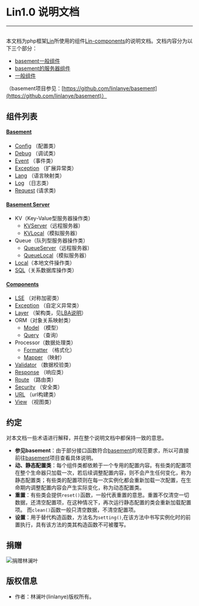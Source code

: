 # Lin1.0 说明文档
---

## 

本文档为php框架[Lin](https://github.com/linlanye/lin)所使用的组件[Lin-components](https://github.com/linlanye/lin-components)的说明文档。文档内容分为以下三个部分：

* [basement一般组件](basement/README.md)
* [basement的服务器组件](basement_server/README.md)
* [一般组件](components/README.md)

（basement项目参见：[https://github.com/linlanye/basement](https://github.com/linlanye/basement)）


## 组件列表

#### [Basement](basement/README.md)

* [Config](basement/config/Config.md) （配置类）
* [Debug](basement/debug/Debug.md)      （调试类）
* [Event](basement/event/Event.md)    （事件类）
* [Exception](basement/exception/GeneralException.md) （扩展异常类）
* [Lang](basement/lang/Lang.md) （语言映射类）
* [Log](basement/log/Log.md) （日志类）
* [Request](basement/request/Request.md) (请求类)

#### [Basement Server](basement_server/README.md)

* KV（Key-Value型服务器操作类）
    * [KVServer](basement_server/kv/KV.md)（远程服务器）
    * [KVLocal](basement_server/kv/KVLocal.md)（模拟服务器）
* Queue（队列型服务器操作类）
    * [QueueServer](basement_server/queue/Queue.md)（远程服务器）
    * [QueueLocal](basement_server/queue/QueueLocal.md)（模拟服务器）
* [Local](basement_server/local/Local.md)（本地文件操作类）
* [SQL](basement_server/sql/SQLPDO.md)（关系数据库操作类）

#### [Components](components/README.md)

* [LSE](components/algorithms/LSE.md) （对称加密类）
* [Exception](components/exception/Exception.md) （自定义异常类）
* [Layer](components/layer/Layer.md) （架构类，见[LBA说明](https://github.com/linlanye/lin)）
* ORM（对象关系映射类）
    * [Model](components/orm/Model.md) （模型）
    * [Query](components/orm/Query.md) （查询）
* Processor（数据处理类）
    * [Formatter](components/processor/Formatter.md) （格式化）
    * [Mapper](components/processor/Mapper.md) （映射）
* [Validator](components/validator/Validator.md) （数据校验类）
* [Response](components/response/Response.md) （响应类）
* [Route](components/route/Route.md) （路由类）
* [Security](components/security/Security.md) （安全类）
* [URL](components/url/URL.md) （url构建类）
* [View](components/view/View.md) （视图类）


## 约定
对本文档一些术语进行解释，并在整个说明文档中都保持一致的意思。

* **参见basement**：由于部分接口函数符合[basement](https://github.com/linlanye/basement)的规范要求，所以可直接前往[basement](https://github.com/linlanye/basement)项目查看具体说明。
* **动、静态配置类**：每个组件类都依赖于一个专用的配置内容。有些类的配置项在整个生命器只加载一次，若后续调整配置内容，则不会产生任何变化，称为静态配置类；有些类的配置项则在每一次实例化都会重新加载一次配置，在生命期内调整配置内容会产生实际变化，称为动态配置类。
* **重置**：有些类会提供`reset()`函数，一般代表重置的意思。重置不仅清空一切数据，还清空配置项，在这种情况下，再次运行静态配置的类会重新加载配置项。
而`clean()`函数一般只清空数据，不清空配置项。
*  **设置**：用于替代构造函数，方法名为`setting()`,在该方法中书写实例化时的前置执行，具有该方法的类其构造函数不可被覆写。

## 捐赠
![捐赠林澜叶](https://img.lin-php.com/donations.png)

## 版权信息
* 作者：林澜叶(linlanye)版权所有。